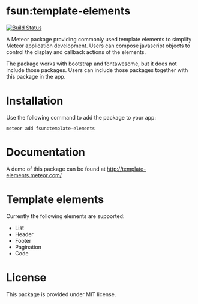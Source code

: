 # fsun:template-elements
[![Build Status](https://travis-ci.org/sf-wind/meteor-template-elements.svg?branch=master)](https://travis-ci.org/sf-wind/meteor-template-elements)

A Meteor package providing commonly used template elements to simplify Meteor
application development. Users can compose javascript objects to control
the display and callback actions of the elements.

The package works with bootstrap and fontawesome, but it does not include
those packages. Users can include those packages together with this package
in the app.

# Installation
Use the following command to add the package to your app:
```
meteor add fsun:template-elements
```

# Documentation

A demo of this package can be found at http://template-elements.meteor.com/

# Template elements
Currently the following elements are supported:
* List
* Header
* Footer
* Pagination
* Code

# License
This package is provided under MIT license.

